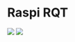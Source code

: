 # Raspi RQT







  <img src="/standalone/gpio/figures_rqt/Config.png" />




  <img src="/standalone/gpio/figures_rqt/Config2.png" />
